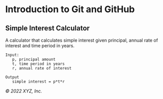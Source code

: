 # Introduction to Git and GitHub

## Simple Interest Calculator

A calculator that calculates simple interest given principal, annual rate of interest and time period in years.

```
Input:
   p, principal amount
   t, time period in years
   r, annual rate of interest
   
Output
   simple interest = p*t*r
```

_© 2022 XYZ, Inc._
